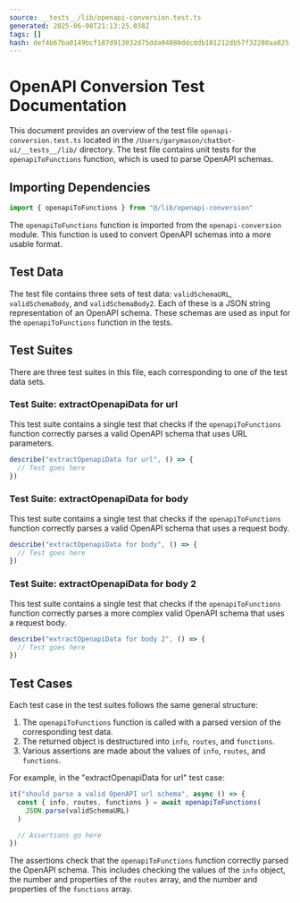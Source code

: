 ```yaml
---
source: __tests__/lib/openapi-conversion.test.ts
generated: 2025-06-08T21:13:25.038Z
tags: []
hash: def4b67ba0149bcf187d913032d75dda94086ddcddb101212db57f32280aa825
---
```


# OpenAPI Conversion Test Documentation

This document provides an overview of the test file `openapi-conversion.test.ts` located in the `/Users/garymason/chatbot-ui/__tests__/lib/` directory. The test file contains unit tests for the `openapiToFunctions` function, which is used to parse OpenAPI schemas.

## Importing Dependencies

```ts
import { openapiToFunctions } from "@/lib/openapi-conversion"
```

The `openapiToFunctions` function is imported from the `openapi-conversion` module. This function is used to convert OpenAPI schemas into a more usable format.

## Test Data

The test file contains three sets of test data: `validSchemaURL`, `validSchemaBody`, and `validSchemaBody2`. Each of these is a JSON string representation of an OpenAPI schema. These schemas are used as input for the `openapiToFunctions` function in the tests.

## Test Suites

There are three test suites in this file, each corresponding to one of the test data sets.

### Test Suite: extractOpenapiData for url

This test suite contains a single test that checks if the `openapiToFunctions` function correctly parses a valid OpenAPI schema that uses URL parameters.

```ts
describe("extractOpenapiData for url", () => {
  // Test goes here
})
```

### Test Suite: extractOpenapiData for body

This test suite contains a single test that checks if the `openapiToFunctions` function correctly parses a valid OpenAPI schema that uses a request body.

```ts
describe("extractOpenapiData for body", () => {
  // Test goes here
})
```

### Test Suite: extractOpenapiData for body 2

This test suite contains a single test that checks if the `openapiToFunctions` function correctly parses a more complex valid OpenAPI schema that uses a request body.

```ts
describe("extractOpenapiData for body 2", () => {
  // Test goes here
})
```

## Test Cases

Each test case in the test suites follows the same general structure:

1. The `openapiToFunctions` function is called with a parsed version of the corresponding test data.
2. The returned object is destructured into `info`, `routes`, and `functions`.
3. Various assertions are made about the values of `info`, `routes`, and `functions`.

For example, in the "extractOpenapiData for url" test case:

```ts
it("should parse a valid OpenAPI url schema", async () => {
  const { info, routes, functions } = await openapiToFunctions(
    JSON.parse(validSchemaURL)
  )

  // Assertions go here
})
```

The assertions check that the `openapiToFunctions` function correctly parsed the OpenAPI schema. This includes checking the values of the `info` object, the number and properties of the `routes` array, and the number and properties of the `functions` array.